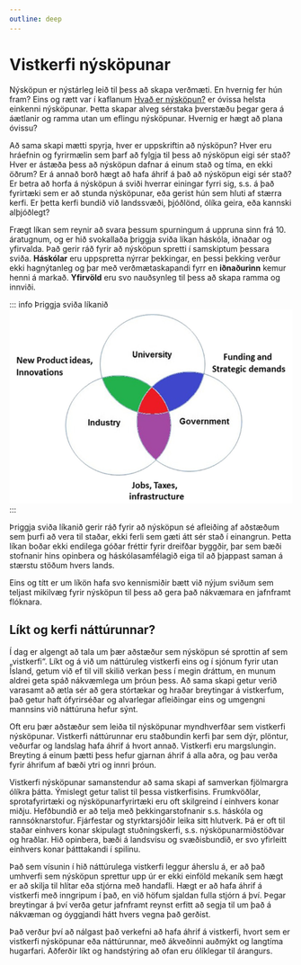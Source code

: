 ```yaml
---
outline: deep
---
```


# Vistkerfi nýsköpunar

Nýsköpun er nýstárleg leið til þess að skapa verðmæti. En hvernig fer hún fram? Eins og rætt var í kaflanum [Hvað er nýsköpun?](/inngangur/hvad_er_nyskopun) er óvissa helsta einkenni nýsköpunar. Þetta skapar alveg sérstaka þverstæðu þegar gera á áætlanir og ramma utan um eflingu nýsköpunar. Hvernig er hægt að plana óvissu?

Að sama skapi mætti spyrja, hver er uppskriftin að nýsköpun? Hver eru hráefnin og fyrirmælin sem þarf að fylgja til þess að nýsköpun eigi sér stað? Hver er ástæða þess að nýsköpun dafnar á einum stað og tíma, en ekki öðrum? Er á annað borð hægt að hafa áhrif á það að nýsköpun eigi sér stað? Er betra að horfa á nýsköpun á sviði hverrar einingar fyrri sig, s.s. á það fyrirtæki sem er að stunda nýsköpunar, eða gerist hún sem hluti af stærra kerfi. Er þetta kerfi bundið við landssvæði, þjóðlönd, ólíka geira, eða kannski alþjóðlegt?

Frægt líkan sem reynir að svara þessum spurningum á uppruna sinn frá 10. áratugnum, og er hið svokallaða þriggja sviða líkan háskóla, iðnaðar og yfirvalda. Það gerir ráð fyrir að nýsköpun spretti í samskiptum þessara sviða. **Háskólar** eru uppspretta nýrrar þekkingar, en þessi þekking verður ekki hagnýtanleg og þar með verðmætaskapandi fyrr en **iðnaðurinn** kemur henni á markað. **Yfirvöld** eru svo nauðsynleg til þess að skapa ramma og innviði.

::: info Þriggja sviða líkanið
![Þriggja sviða líkanið](/photos/triple-helix.png)
:::

Þriggja sviða líkanið gerir ráð fyrir að nýsköpun sé afleiðing af aðstæðum sem þurfi að vera til staðar, ekki ferli sem gæti átt sér stað í einangrun. Þetta líkan boðar ekki endilega góðar fréttir fyrir dreifðar byggðir, þar sem bæði stofnanir hins opinbera og háskólasamfélagið eiga til að þjappast saman á stærstu stöðum hvers lands.

Eins og títt er um líkön hafa svo kennismiðir bætt við nýjum sviðum sem teljast mikilvæg fyrir nýsköpun til þess að gera það nákvæmara en jafnframt flóknara.

## Líkt og kerfi náttúrunnar?

Í dag er algengt að tala um þær aðstæður sem nýsköpun sé sprottin af sem „vistkerfi“. Líkt og á við um náttúruleg vistkerfi eins og í sjónum fyrir utan Ísland, getum við ef til vill skilið verkan þess í megin dráttum, en munum aldrei geta spáð nákvæmlega um þróun þess. Að sama skapi getur verið varasamt að ætla sér að gera stórtækar og hraðar breytingar á vistkerfum, það getur haft ófyrirséðar og alvarlegar afleiðingar eins og umgengni mannsins við náttúruna hefur sýnt.

Oft eru þær aðstæður sem leiða til nýsköpunar myndhverfðar sem vistkerfi nýsköpunar. Vistkerfi náttúrunnar eru staðbundin kerfi þar sem dýr, plöntur, veðurfar og landslag hafa áhrif á hvort annað. Vistkerfi eru margslungin. Breyting á einum þætti þess hefur gjarnan áhrif á alla aðra, og þau verða fyrir áhrifum af bæði ytri og innri þróun.

Vistkerfi nýsköpunar samanstendur að sama skapi af samverkan fjölmargra ólíkra þátta. Ýmislegt getur talist til þessa vistkerfisins. Frumkvöðlar, sprotafyrirtæki og nýsköpunarfyrirtæki eru oft skilgreind í einhvers konar miðju. Hefðbundið er að telja með þekkingarstofnanir s.s. háskóla og rannsóknarstofur. Fjárfestar og styrktarsjóðir leika sitt hlutverk. Þá er oft til staðar einhvers konar skipulagt stuðningskerfi, s.s. nýsköpunarmiðstöðvar og hraðlar. Hið opinbera, bæði á landsvísu og svæðisbundið, er svo yfirleitt einhvers konar þátttakandi í spilinu.

Það sem vísunin í hið náttúrulega vistkerfi leggur áherslu á, er að það umhverfi sem nýsköpun sprettur upp úr er ekki einföld mekaník sem hægt er að skilja til hlítar eða stjórna með handafli. Hægt er að hafa áhrif á vistkerfi með inngripum í það, en við höfum sjaldan fulla stjórn á því. Þegar breytingar á því verða getur jafnframt reynst erfitt að segja til um það á nákvæman og óyggjandi hátt hvers vegna það gerðist.

Það verður því að nálgast það verkefni að hafa áhrif á vistkerfi, hvort sem er vistkerfi nýsköpunar eða náttúrunnar, með ákveðinni auðmýkt og langtíma hugarfari. Aðferðir líkt og handstýring að ofan eru ólíklegar til árangurs.
